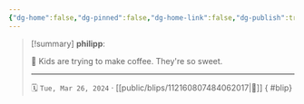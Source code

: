 ```yaml
---
{"dg-home":false,"dg-pinned":false,"dg-home-link":false,"dg-publish":true,"type":"blip","disabled rules":["yaml-title","yaml-title-alias","file-name-heading"],"title":"philipp on mastodon @ 2024-03-26","created-date":"2024-03-26T07:28:22","id":112160807484062020,"updated-date":"2025-05-02T08:50:43","dg-path":"blips/112160807484062017.md","permalink":"/blips/112160807484062017/","dgPassFrontmatter":true}
---
```


> [!summary] **philipp**:
>
> 🍵 Kids are trying to make coffee. They're so sweet.
> - - -
>
> 🗓️ `Tue, Mar 26, 2024` · [[public/blips/112160807484062017\|🔗]]
{ #blip}


